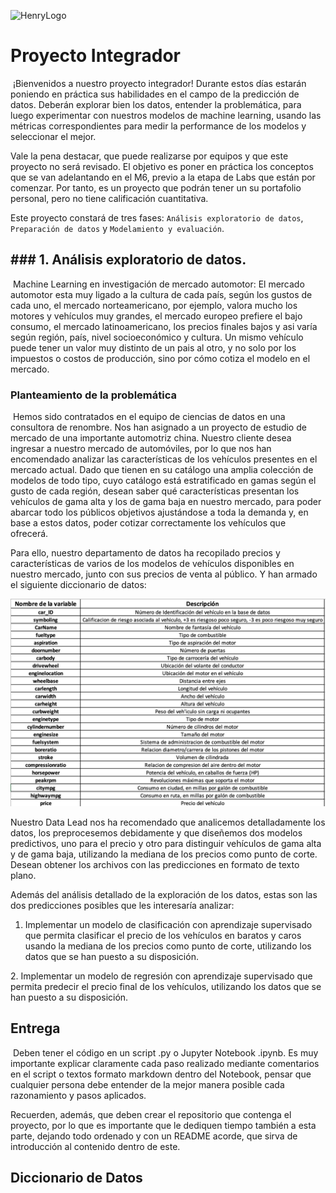 ![HenryLogo](https://d31uz8lwfmyn8g.cloudfront.net/Assets/logo-henry-white-lg.png)
​
# Proyecto Integrador
​
¡Bienvenidos a nuestro proyecto integrador! Durante estos días estarán poniendo en práctica sus habilidades en el campo de la predicción de datos. Deberán explorar bien los datos, entender la problemática, para luego experimentar con nuestros modelos de machine learning, usando las métricas correspondientes para medir la performance de los modelos y seleccionar el mejor.

Vale la pena destacar, que puede realizarse por equipos y que este proyecto no será revisado. El objetivo es poner en práctica los conceptos que se van adelantando en el M6, previo a la etapa de Labs que están por comenzar. Por tanto, es un proyecto que podrán tener un su portafolio personal, pero no tiene calificación cuantitativa. 

Este proyecto constará de tres fases: `Análisis exploratorio de datos`, `Preparación de datos` y `Modelamiento y evaluación`.
​
## ### 1. Análisis exploratorio de datos.
​​
Machine Learning en investigación de mercado automotor: El mercado automotor esta muy ligado a la cultura de cada país, según los gustos de cada uno, el mercado norteamericano, por ejemplo, valora mucho los motores y vehículos muy grandes, el mercado europeo prefiere el bajo consumo, el mercado latinoamericano, los precios finales bajos y asi varía según región, país, nivel socioeconómico y cultura. Un mismo vehículo puede tener un valor muy distinto de un pais al otro, y no solo por los impuestos o costos de producción, sino por cómo cotiza el modelo en el mercado.

### **Planteamiento de la problemática**
​
Hemos sido contratados en el equipo de ciencias de datos en una consultora de renombre. Nos han asignado a un proyecto de estudio de mercado de una importante automotriz china. Nuestro cliente desea ingresar a nuestro mercado de automóviles, por lo que nos han encomendado analizar las características de los vehículos presentes en el mercado actual. Dado que tienen en su catálogo una amplia colección de modelos de todo tipo, cuyo catálogo está estratificado en gamas según el gusto de cada región, desean saber qué características presentan los vehículos de gama alta y los de gama baja en nuestro mercado, para poder abarcar todo los públicos objetivos ajustándose a toda la demanda y, en base a estos datos, poder cotizar correctamente los vehículos que ofrecerá. 

Para ello, nuestro departamento de datos ha recopilado precios y características de varios de los modelos de vehículos disponibles en nuestro mercado, junto con sus precios de venta al público. Y han armado el siguiente diccionario de datos:


![DiccionarioDatos](https://github.com/jdeiloff/Proyecto-Integrador-M6/raw/main/dic_pi2.jpg)


Nuestro Data Lead nos ha recomendado que analicemos detalladamente los datos, los preprocesemos debidamente y que diseñemos dos modelos predictivos, uno para el precio y otro para distinguir vehículos de gama alta y de gama baja, utilizando la mediana de los precios como punto de corte. Desean obtener los archivos con las predicciones en formato de texto plano.

Además del análisis detallado de la exploración de los datos, estas son las dos predicciones posibles que les interesaría analizar:
​
1. Implementar un modelo de clasificación con aprendizaje supervisado que permita clasificar el precio de los vehículos en baratos y caros usando la mediana de los precios como punto de corte, utilizando los datos que se han puesto a su disposición.

​2. Implementar un modelo de regresión con aprendizaje supervisado que permita predecir el precio final de los vehículos, utilizando los datos que se han puesto a su disposición.



## Entrega
​
Deben tener el código en un script .py o Jupyter Notebook .ipynb. Es muy importante explicar claramente cada paso realizado mediante comentarios en el script o textos formato markdown dentro del Notebook, pensar que cualquier persona debe entender de la mejor manera posible cada razonamiento y pasos aplicados.

Recuerden, además, que deben crear el repositorio que contenga el proyecto, por lo que es importante que le dediquen tiempo también a esta parte, dejando todo ordenado y con un README acorde, que sirva de introducción al contenido dentro de este.



## Diccionario de Datos



